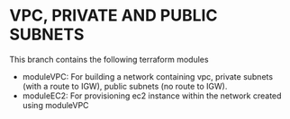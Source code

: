 # VPC, PRIVATE AND PUBLIC SUBNETS
This branch contains the following terraform modules
- moduleVPC: For building a network containing vpc, private     subnets (with a route to IGW), public subnets (no route to IGW).
- moduleEC2: For provisioning ec2 instance within the network created using moduleVPC